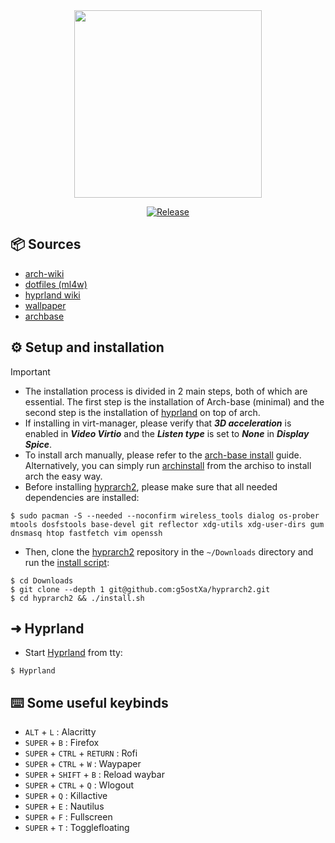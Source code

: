 <div align="center">
    
<img src="https://github.com/g5ostXa/hyprarch2/blob/master/assets/hyprarch2.png" width="300" height="300"/>
</div>

<div align="center">

[![Release](https://img.shields.io/badge/Latest_Release-v1.1.2-blue.svg)](https://github.com/g5ostXa/hyprarch2/releases/tag/v1.1.2)
</div>

## 📦 Sources
- [arch-wiki](https://wiki.archlinux.org)
- [dotfiles (ml4w)](https://github.com/mylinuxforwork/dotfiles)
- [hyprland wiki](https://wiki.hyprland.org)
- [wallpaper](https://github.com/g5ostXa/wallpaper)
- [archbase](https://gist.github.com/g5ostXa/5f9255430996b9d77d6004d6d2308b4d)

## ⚙️ Setup and installation
> [!IMPORTANT]
> - The installation process is divided in 2 main steps, both of which are essential. The first step is the installation of Arch-base (minimal) and the second step is the installation of [hyprland](https://hyprland.org) on top of arch.
> - If installing in virt-manager, please verify that **_3D acceleration_** is enabled in **_Video Virtio_** and the **_Listen type_** is set to **_None_** in **_Display Spice_**.
> - To install arch manually, please refer to the [arch-base install](https://gist.github.com/g5ostXa/5f9255430996b9d77d6004d6d2308b4d) guide. Alternatively, you can simply run [archinstall](https://github.com/archlinux/archinstall) from the archiso to install arch the easy way. 
> - Before installing [hyprarch2](https://github.com/g5ostXa/hyprarch2), please make sure that all needed dependencies are installed:
```
$ sudo pacman -S --needed --noconfirm wireless_tools dialog os-prober mtools dosfstools base-devel git reflector xdg-utils xdg-user-dirs gum dnsmasq htop fastfetch vim openssh
```
- Then, clone the [hyprarch2](https://github.com/g5ostXa/hyprarch2) repository in the `~/Downloads` directory and run the [install script](https://github.com/g5ostXa/hyprarch2/blob/master/install.sh):
```
$ cd Downloads
$ git clone --depth 1 git@github.com:g5ostXa/hyprarch2.git
$ cd hyprarch2 && ./install.sh
```

## ➜ Hyprland
- Start [Hyprland](https://hyprland.org) from tty:
```
$ Hyprland
```

## ⌨️ Some useful keybinds
- `ALT` + `L` : Alacritty
- `SUPER` + `B` : Firefox
- `SUPER` + `CTRL` + `RETURN` : Rofi
- `SUPER` + `CTRL` + `W` : Waypaper 
- `SUPER` + `SHIFT` + `B` : Reload waybar 
- `SUPER` + `CTRL` + `Q` : Wlogout
- `SUPER` + `Q` : Killactive
- `SUPER` + `E` : Nautilus
- `SUPER` + `F` : Fullscreen
- `SUPER` + `T` : Togglefloating
